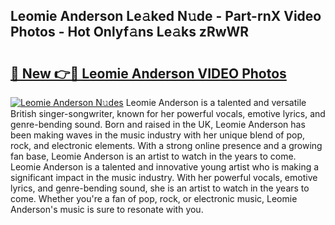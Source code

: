 ## Leomie Anderson Le𝚊ked N𝚞de - Part-rnX Video Photos - Hot Onlyf𝚊ns Le𝚊ks zRwWR

# <h2><a href="http://ab67576.deff.icu/?id=Leomie+Anderson">🔗 New 👉🔴 Leomie Anderson VIDEO Photos</a></h2>

[![Leomie Anderson N𝚞des](https://i.imgur.com/rIISA9y.gif)](http://ab67576.deff.icu/?id=Leomie+Anderson)
Leomie Anderson is a talented and versatile British singer-songwriter, known for her powerful vocals, emotive lyrics, and genre-bending sound. Born and raised in the UK, Leomie Anderson has been making waves in the music industry with her unique blend of pop, rock, and electronic elements. With a strong online presence and a growing fan base, Leomie Anderson is an artist to watch in the years to come. Leomie Anderson is a talented and innovative young artist who is making a significant impact in the music industry. With her powerful vocals, emotive lyrics, and genre-bending sound, she is an artist to watch in the years to come. Whether you're a fan of pop, rock, or electronic music, Leomie Anderson's music is sure to resonate with you.
